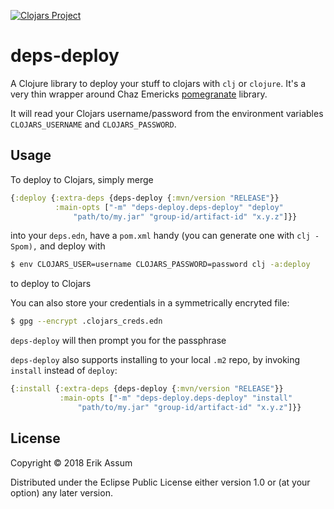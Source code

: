 [![Clojars Project](https://img.shields.io/clojars/v/deps-deploy.svg)](https://clojars.org/deps-deploy)
# deps-deploy

A Clojure library to deploy your stuff to clojars with `clj` or `clojure`. It's a very thin wrapper around
Chaz Emericks [pomegranate](https://github.com/cemerick/pomegranate) library.

It will read your Clojars username/password from the environment variables `CLOJARS_USERNAME` and `CLOJARS_PASSWORD`.

## Usage

To deploy to Clojars, simply merge 

```clojure
{:deploy {:extra-deps {deps-deploy {:mvn/version "RELEASE"}}
          :main-opts ["-m" "deps-deploy.deps-deploy" "deploy"
		      "path/to/my.jar" "group-id/artifact-id" "x.y.z"]}}
```
into your `deps.edn`, have a `pom.xml` handy (you can generate one with `clj -Spom),` and deploy with

```sh
$ env CLOJARS_USER=username CLOJARS_PASSWORD=password clj -a:deploy
```

to deploy to Clojars

You can also store your credentials in a symmetrically encryted file:

```sh
$ gpg --encrypt .clojars_creds.edn
```

`deps-deploy` will then prompt you for the passphrase


`deps-deploy` also supports installing to your local `.m2` repo, by invoking `install` instead of `deploy`:
```clojure
{:install {:extra-deps {deps-deploy {:mvn/version "RELEASE"}}
           :main-opts ["-m" "deps-deploy.deps-deploy" "install"
			   "path/to/my.jar" "group-id/artifact-id" "x.y.z"]}}
```



## License

Copyright © 2018 Erik Assum

Distributed under the Eclipse Public License either version 1.0 or (at
your option) any later version.
